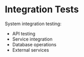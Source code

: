 # Integration Tests

System integration testing:
- API testing
- Service integration
- Database operations
- External services